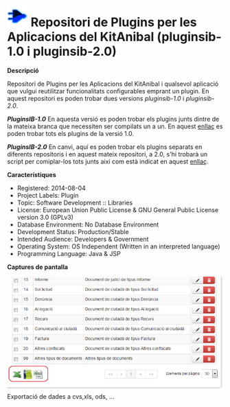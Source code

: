 

# ![Logo](https://github.com/GovernIB/maven/raw/binaris/pluginsib/projectinfo_Attachments/icon.jpg) Repositori de Plugins per les Aplicacions del KitAnibal  (pluginsib-1.0 i pluginsib-2.0)

**Descripció**

Repositori de Plugins per les Aplicacions del KitAnibal i qualsevol aplicació que vulgui reutilitzar funcionalitats configurables emprant un plugin. En aquest repositori es poden trobar dues versions _pluginsib-1.0_ i _pluginsib-2.0_.

**_PluginsIB-1.0_** 
En aquesta versió es poden trobar els plugins junts dintre de la mateixa branca que necessiten ser compilats un a un. 
En aquest [enllaç](https://github.com/GovernIB/pluginsib/tree/pluginsib-1.0) es poden trobar tots els plugins de la versió 1.0.



**_PluginsIB-2.0_**
En canvi, aquí es poden trobar els plugins separats en diferents repositoris i en aquest mateix repositori, a 2.0, s'hi trobarà un script per comiplar-los tots junts així com està indicat en aquest [enllaç](https://github.com/GovernIB/pluginsib/tree/pluginsib-2.0). 




**Característiques**

* Registered: 2014-08-04
* Project Labels: Plugin 
* Topic: Software Development :: Libraries
* License:  European Union Public License &  GNU General Public License version 3.0 (GPLv3)
* Database Environment: No Database Environment
* Development Status: Production/Stable
* Intended Audience: Developers & Government
* Operating System: OS Independent (Written in an interpreted language)
* Programming Language: Java & JSP


**Captures de pantalla**

![Exportació de dades a cvs,xls, ods, ...](https://github.com/GovernIB/maven/raw/binaris/pluginsib/projectinfo_Attachments/screenshots/exportdata1.png)
<br/>Exportació de dades a cvs,xls, ods, ...
 



